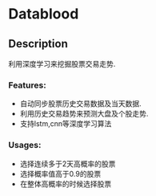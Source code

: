 # Datablood #


## Description ##

利用深度学习来挖掘股票交易走势.


### Features: ###

  * 自动同步股票历史交易数据及当天数据.
  * 利用历史交易趋势来预测大盘及个股走势.
  * 支持lstm,cnn等深度学习算法 


### Usages: ###
  * 选择连续多于2天高概率的股票 
  * 选择概率值高于0.9的股票
  * 在整体高概率的时候选择股票 

